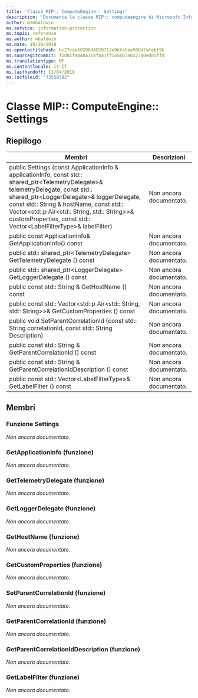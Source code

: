 ```yaml
---
title: 'Classe MIP:: ComputeEngine:: Settings'
description: 'Documenta la classe MIP:: computeengine di Microsoft Information Protection (MIP) SDK.'
author: msmbaldwin
ms.service: information-protection
ms.topic: reference
ms.author: mbaldwin
ms.date: 10/29/2019
ms.openlocfilehash: bc27cae6020034029712e96fa5ae500d7afebf9b
ms.sourcegitcommit: f5d8cf4440a35afaa1ff1a58b2a022740ed85ffd
ms.translationtype: MT
ms.contentlocale: it-IT
ms.lasthandoff: 11/04/2019
ms.locfileid: "73559382"
---
```

# <a name="class-mipcomputeenginesettings"></a>Classe MIP:: ComputeEngine:: Settings 
  
## <a name="summary"></a>Riepilogo
 Membri                        | Descrizioni                                
--------------------------------|---------------------------------------------
public Settings (const ApplicationInfo & applicationInfo, const std:: shared_ptr\<TelemetryDelegate\>& telemetryDelegate, const std:: shared_ptr\<LoggerDelegate\>& loggerDelegate, const std:: String & hostName, const std:: Vector\<std::p Air\<std:: String, std:: String\>\>& customProperties, const std:: Vector\<LabelFilterType\>& labelFilter)  | Non ancora documentato.
public const ApplicationInfo& GetApplicationInfo() const  | Non ancora documentato.
public std:: shared_ptr\<TelemetryDelegate\> GetTelemetryDelegate () const  | Non ancora documentato.
public std:: shared_ptr\<LoggerDelegate\> GetLoggerDelegate () const  | Non ancora documentato.
public const std:: String & GetHostName () const  | Non ancora documentato.
public const std:: Vector\<std::p Air\<std:: String, std:: String\>\>& GetCustomProperties () const  | Non ancora documentato.
public void SetParentCorrelationId (const std:: String correlationId, const std:: String Description)  | Non ancora documentato.
public const std:: String & GetParentCorrelationId () const  | Non ancora documentato.
public const std:: String & GetParentCorrelationIdDescription () const  | Non ancora documentato.
public const std:: Vector\<LabelFilterType\>& GetLabelFilter () const  | Non ancora documentato.
  
## <a name="members"></a>Membri
  
### <a name="settings-function"></a>Funzione Settings
_Non ancora documentato._

  
### <a name="getapplicationinfo-function"></a>GetApplicationInfo (funzione)
_Non ancora documentato._

  
### <a name="gettelemetrydelegate-function"></a>GetTelemetryDelegate (funzione)
_Non ancora documentato._

  
### <a name="getloggerdelegate-function"></a>GetLoggerDelegate (funzione)
_Non ancora documentato._

  
### <a name="gethostname-function"></a>GetHostName (funzione)
_Non ancora documentato._

  
### <a name="getcustomproperties-function"></a>GetCustomProperties (funzione)
_Non ancora documentato._

  
### <a name="setparentcorrelationid-function"></a>SetParentCorrelationId (funzione)
_Non ancora documentato._

  
### <a name="getparentcorrelationid-function"></a>GetParentCorrelationId (funzione)
_Non ancora documentato._

  
### <a name="getparentcorrelationiddescription-function"></a>GetParentCorrelationIdDescription (funzione)
_Non ancora documentato._

  
### <a name="getlabelfilter-function"></a>GetLabelFilter (funzione)
_Non ancora documentato._
